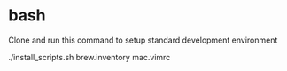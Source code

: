 # bash

Clone and run this command to setup standard development environment

./install_scripts.sh brew.inventory mac.vimrc
